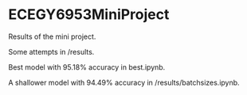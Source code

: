 # ECEGY6953MiniProject
Results of the mini project.

Some attempts in /results.

Best model with 95.18% accuracy in best.ipynb.

A shallower model with 94.49% accuracy in /results/batchsizes.ipynb.
